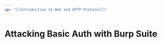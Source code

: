 ```yaml
---
up: "[[Introduction to Web and HTTP Protocol]]"
---
```


# Attacking Basic Auth with Burp Suite
